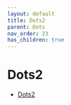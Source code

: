 ```yaml
---
layout: default
title: Dots2
parent: Dots
nav_order: 23
has_children: true
---
```

# Dots2
- [Dots2](dots2/)